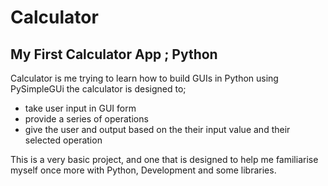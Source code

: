 # Calculator
My First Calculator App ; Python
----
Calculator is me trying to learn how to build GUIs in Python using PySimpleGUi
the calculator is designed to;
  - take user input in GUI form
  - provide a series of operations
  - give the user and output based on the their input value and their selected operation

This is a very basic project, and one that is designed to help me familiarise myself once more with Python, Development and some libraries.
